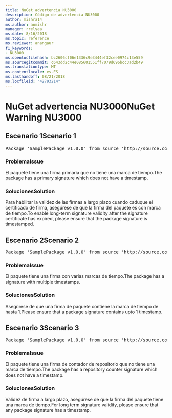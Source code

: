 ```yaml
---
title: NuGet advertencia NU3000
description: Código de advertencia NU3000
author: mishra14
ms.author: anmishr
manager: rrelyea
ms.date: 8/16/2018
ms.topic: reference
ms.reviewer: anangaur
f1_keywords:
- NU3000
ms.openlocfilehash: bc2606cf06e1336c9e3444ef32cee0974c13e559
ms.sourcegitcommit: c643dd2c44e085601551ff7079d696bcc3ad2b49
ms.translationtype: MT
ms.contentlocale: es-ES
ms.lasthandoff: 08/21/2018
ms.locfileid: "42793214"
---
```

# <a name="nuget-warning-nu3000"></a><span data-ttu-id="559ec-103">NuGet advertencia NU3000</span><span class="sxs-lookup"><span data-stu-id="559ec-103">NuGet Warning NU3000</span></span>

## <a name="scenario-1"></a><span data-ttu-id="559ec-104">Escenario 1</span><span class="sxs-lookup"><span data-stu-id="559ec-104">Scenario 1</span></span>

<pre>Package 'SamplePackage v1.0.0' from source 'http://source.com/index.json': The primary signature does not have a timestamp.</pre>

### <a name="issue"></a><span data-ttu-id="559ec-105">Problema</span><span class="sxs-lookup"><span data-stu-id="559ec-105">Issue</span></span>

<span data-ttu-id="559ec-106">El paquete tiene una firma primaria que no tiene una marca de tiempo.</span><span class="sxs-lookup"><span data-stu-id="559ec-106">The package has a primary signature which does not have a timestamp.</span></span>


### <a name="solution"></a><span data-ttu-id="559ec-107">Soluciones</span><span class="sxs-lookup"><span data-stu-id="559ec-107">Solution</span></span>

<span data-ttu-id="559ec-108">Para habilitar la validez de las firmas a largo plazo cuando caduque el certificado de firma, asegúrese de que la firma del paquete es con marca de tiempo.</span><span class="sxs-lookup"><span data-stu-id="559ec-108">To enable long-term signature validity after the signature certificate has expired, please ensure that the package signature is timestamped.</span></span>



## <a name="scenario-2"></a><span data-ttu-id="559ec-109">Escenario 2</span><span class="sxs-lookup"><span data-stu-id="559ec-109">Scenario 2</span></span>

<pre>Package 'SamplePackage v1.0.0' from source 'http://source.com/index.json': Multiple timestamps are not accepted.</pre>

### <a name="issue"></a><span data-ttu-id="559ec-110">Problema</span><span class="sxs-lookup"><span data-stu-id="559ec-110">Issue</span></span>

<span data-ttu-id="559ec-111">El paquete tiene una firma con varias marcas de tiempo.</span><span class="sxs-lookup"><span data-stu-id="559ec-111">The package has a signature with multiple timestamps.</span></span>


### <a name="solution"></a><span data-ttu-id="559ec-112">Soluciones</span><span class="sxs-lookup"><span data-stu-id="559ec-112">Solution</span></span>

<span data-ttu-id="559ec-113">Asegúrese de que una firma de paquete contiene la marca de tiempo de hasta 1.</span><span class="sxs-lookup"><span data-stu-id="559ec-113">Please ensure that a package signature contains upto 1 timestamp.</span></span>



## <a name="scenario-3"></a><span data-ttu-id="559ec-114">Escenario 3</span><span class="sxs-lookup"><span data-stu-id="559ec-114">Scenario 3</span></span>

<pre>Package 'SamplePackage v1.0.0' from source 'http://source.com/index.json': The repository countersignature does not have a timestamp.</pre>

### <a name="issue"></a><span data-ttu-id="559ec-115">Problema</span><span class="sxs-lookup"><span data-stu-id="559ec-115">Issue</span></span>

<span data-ttu-id="559ec-116">El paquete tiene una firma de contador de repositorio que no tiene una marca de tiempo.</span><span class="sxs-lookup"><span data-stu-id="559ec-116">The package has a repository counter signature which does not have a timestamp.</span></span>


### <a name="solution"></a><span data-ttu-id="559ec-117">Soluciones</span><span class="sxs-lookup"><span data-stu-id="559ec-117">Solution</span></span>

<span data-ttu-id="559ec-118">Validez de firma a largo plazo, asegúrese de que la firma del paquete tiene una marca de tiempo.</span><span class="sxs-lookup"><span data-stu-id="559ec-118">For long term signature validity, please ensure that any package signature has a timestamp.</span></span>


